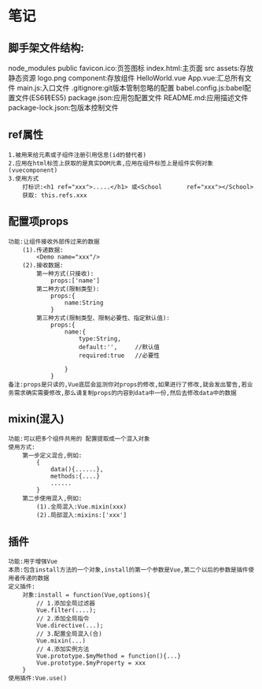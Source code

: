 # 笔记

## 脚手架文件结构:
node_modules
public
    favicon.ico:页签图标
    index.html:主页面
src
    assets:存放静态资源
        logo.png
    component:存放组件
        HelloWorld.vue
    App.vue:汇总所有文件
    main.js:入口文件
.gitignore:git版本管制忽略的配置
babel.config.js:babel配置文件(ES6转ES5)
package.json:应用包配置文件
README.md:应用描述文件
package-lock.json:包版本控制文件

## ref属性
    1.被用来给元素或子组件注册引用信息(id的替代者)
    2.应用在html标签上获取的是真实DOM元素,应用在组件标签上是组件实例对象(vuecomponent)
    3.使用方式
        打标识:<h1 ref="xxx">.....</h1> 或<School       ref="xxx"></School>
        获取: this.refs.xxx

## 配置项props
    功能:让组件接收外部传过来的数据
        (1).传递数据:
            <Demo name="xxx"/>
        (2).接收数据:
            第一种方式(只接收):
                props:['name']
            第二种方式(限制类型):
                props:{
                    name:String
                }
            第三种方式(限制类型、限制必要性、指定默认值):
                props:{
                    name:{
                        type:String,
                        default:'',     //默认值
                        required:true   //必要性

                    }
                }
    备注:props是只读的,Vue底层会监测你对props的修改,如果进行了修改,就会发出警告,若业务需求确实需要修改,那么请复制props的内容到data中一份,然后去修改data中的数据

## mixin(混入)
    功能:可以把多个组件共用的 配置提取成一个混入对象
    使用方式:
        第一步定义混合,例如:
            {
                data(){......},
                methods:{....}
                ......
            }
        第二步使用混入,例如:
            (1).全局混入:Vue.mixin(xxx)
            (2).局部混入:mixins:['xxx']

## 插件
    功能:用于增强Vue
    本质:包含install方法的一个对象,install的第一个参数是Vue,第二个以后的参数是插件使用者传递的数据
    定义插件:
        对象:install = function(Vue,options){
            // 1.添加全局过滤器
            Vue.filter(....);
            // 2.添加全局指令
            Vue.directive(...);
            // 3.配置全局混入(合)
            Vue.mixin(...)
            // 4.添加实例方法
            Vue.prototype.$myMethod = function(){...}
            Vue.prototype.$myProperty = xxx
        }
    使用插件:Vue.use()
